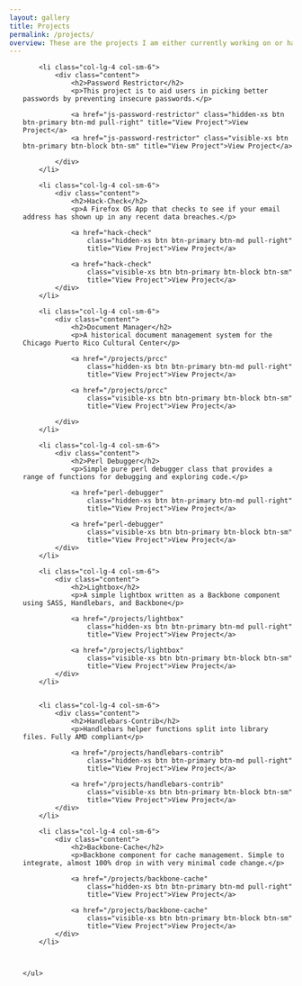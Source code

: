 ```yaml
---
layout: gallery
title: Projects
permalink: /projects/
overview: These are the projects I am either currently working on or have worked on. Most of the projects below are open source with a few exceptions. All of the open source projects are available on <a href="http://github.com/zsyed91">github</a>.
---
```


<section class="container no-gutters">
	<ul class="row gallery">

		<li class="col-lg-4 col-sm-6">
			<div class="content">
				<h2>Password Restrictor</h2>
				<p>This project is to aid users in picking better passwords by preventing insecure passwords.</p>

				<a href="js-password-restrictor" class="hidden-xs btn btn-primary btn-md pull-right" title="View Project">View Project</a>
				<a href="js-password-restrictor" class="visible-xs btn btn-primary btn-block btn-sm" title="View Project">View Project</a>
				
			</div>
		</li>

		<li class="col-lg-4 col-sm-6">
			<div class="content">
				<h2>Hack-Check</h2>
				<p>A Firefox OS App that checks to see if your email address has shown up in any recent data breaches.</p>

				<a href="hack-check" 
					class="hidden-xs btn btn-primary btn-md pull-right" 
					title="View Project">View Project</a>
				
				<a href="hack-check" 
					class="visible-xs btn btn-primary btn-block btn-sm" 
					title="View Project">View Project</a>
			</div>
		</li>

		<li class="col-lg-4 col-sm-6">
			<div class="content">
				<h2>Document Manager</h2>
				<p>A historical document management system for the Chicago Puerto Rico Cultural Center</p>

				<a href="/projects/prcc" 
					class="hidden-xs btn btn-primary btn-md pull-right" 
					title="View Project">View Project</a>
				
				<a href="/projects/prcc" 
					class="visible-xs btn btn-primary btn-block btn-sm" 
					title="View Project">View Project</a>

			</div>
		</li>

		<li class="col-lg-4 col-sm-6">
			<div class="content">
				<h2>Perl Debugger</h2>
				<p>Simple pure perl debugger class that provides a range of functions for debugging and exploring code.</p>

				<a href="perl-debugger" 
					class="hidden-xs btn btn-primary btn-md pull-right" 
					title="View Project">View Project</a>
				
				<a href="perl-debugger" 
					class="visible-xs btn btn-primary btn-block btn-sm" 
					title="View Project">View Project</a>
			</div>
		</li>

		<li class="col-lg-4 col-sm-6">
			<div class="content">
				<h2>Lightbox</h2>
				<p>A simple lightbox written as a Backbone component using SASS, Handlebars, and Backbone</p>

				<a href="/projects/lightbox" 
					class="hidden-xs btn btn-primary btn-md pull-right" 
					title="View Project">View Project</a>
				
				<a href="/projects/lightbox" 
					class="visible-xs btn btn-primary btn-block btn-sm" 
					title="View Project">View Project</a>
			</div>
		</li>


		<li class="col-lg-4 col-sm-6">
			<div class="content">
				<h2>Handlebars-Contrib</h2>
				<p>Handlebars helper functions split into library files. Fully AMD compliant</p>

				<a href="/projects/handlebars-contrib" 
					class="hidden-xs btn btn-primary btn-md pull-right" 
					title="View Project">View Project</a>
				
				<a href="/projects/handlebars-contrib" 
					class="visible-xs btn btn-primary btn-block btn-sm" 
					title="View Project">View Project</a>
			</div>
		</li>

		<li class="col-lg-4 col-sm-6">
			<div class="content">
				<h2>Backbone-Cache</h2>
				<p>Backbone component for cache management. Simple to integrate, almost 100% drop in with very minimal code change.</p>

				<a href="/projects/backbone-cache" 
					class="hidden-xs btn btn-primary btn-md pull-right" 
					title="View Project">View Project</a>
				
				<a href="/projects/backbone-cache" 
					class="visible-xs btn btn-primary btn-block btn-sm" 
					title="View Project">View Project</a>
			</div>
		</li>



	</ul>
</section>